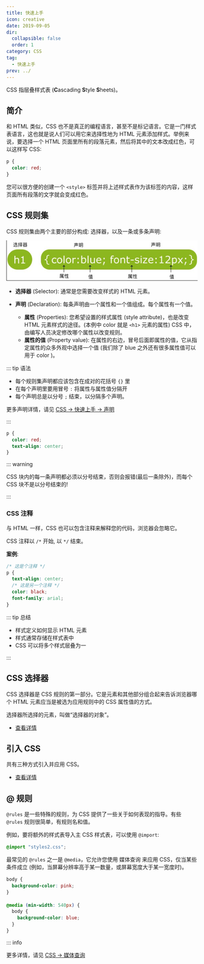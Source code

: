 ```yaml
---
title: 快速上手
icon: creative
date: 2019-09-05
dir:
  collapsible: false
  order: 1
category: CSS
tag:
  - 快速上手
prev: ../
---
```


CSS 指层叠样式表 (**C**ascading **S**tyle **S**heets)。

<!-- more -->

## 简介

和 HTML 类似，CSS 也不是真正的编程语言，甚至不是标记语言。它是一门样式表语言，这也就是说人们可以用它来选择性地为 HTML 元素添加样式。举例来说，要选择一个 HTML 页面里所有的段落元素，然后将其中的文本改成红色，可以这样写 CSS:

```css
p {
  color: red;
}
```

您可以很方便的创建一个 `<style>` 标签并将上述样式表作为该标签的内容，这样页面所有段落的文字就会变成红色。

## CSS 规则集

CSS 规则集由两个主要的部分构成: 选择器，以及一条或多条声明:

![CSS 规则图示](./assets/css-rule.jpg)

- **选择器** (Selector): 通常是您需要改变样式的 HTML 元素。

- **声明** (Declaration): 每条声明由一个属性和一个值组成。每个属性有一个值。
  - **属性** (Properties): 您希望设置的样式属性 (style attribute)，也是改变 HTML 元素样式的途径。(本例中 color 就是 `<h1>` 元素的属性) CSS 中，由编写人员决定修改哪个属性以改变规则。
  - **属性的值** (Property value): 在属性的右边，冒号后面即属性的值，它从指定属性的众多外观中选择一个值 (我们除了 blue 之外还有很多属性值可以用于 color )。

::: tip 语法

- 每个规则集声明都应该包含在成对的花括号 `{}` 里
- 在每个声明里要用冒号 `:` 将属性与属性值分隔开
- 每个声明总是以分号 `;` 结束，以分隔多个声明。

更多声明详情，请见 [CSS → 快速上手 → 声明](declaration.md)

:::

```css
p {
  color: red;
  text-align: center;
}
```

::: warning

CSS 块内的每一条声明都必须以分号结束，否则会报错(最后一条除外)，而每个 CSS 块不是以分号结束的!

:::

### CSS 注释

与 HTML 一样，CSS 也可以包含注释来解释您的代码，浏览器会忽略它。

CSS 注释以 `/*` 开始, 以 `*/` 结束。

**案例**:

```css
/* 这是个注释 */
p {
  text-align: center;
  /* 这是另一个注释 */
  color: black;
  font-family: arial;
}
```

::: tip 总结

- 样式定义如何显示 HTML 元素
- 样式通常存储在样式表中
- CSS 可以将多个样式层叠为一

:::

## CSS 选择器

CSS 选择器是 CSS 规则的第一部分。它是元素和其他部分组合起来告诉浏览器哪个 HTML 元素应当是被选为应用规则中的 CSS 属性值的方式。

选择器所选择的元素，叫做“选择器的对象”。

- [查看详情](selector.md)

## 引入 CSS

共有三种方式引入并应用 CSS。

- [查看详情](import.md)

## @ 规则

`@rules` 是一些特殊的规则，为 CSS 提供了一些关于如何表现的指导。有些 `@rules` 规则很简单，有规则名和值。

例如，要将额外的样式表导入主 CSS 样式表，可以使用 `@import`:

```css
@import "styles2.css";
```

最常见的 `@rules` 之一是 `@media`，它允许您使用 媒体查询 来应用 CSS，仅当某些条件成立 (例如，当屏幕分辨率高于某一数量，或屏幕宽度大于某一宽度时)。

```css
body {
  background-color: pink;
}

@media (min-width: 540px) {
  body {
    background-color: blue;
  }
}
```

::: info

更多详情，请见 [CSS → 媒体查询](../intro/media.md)
